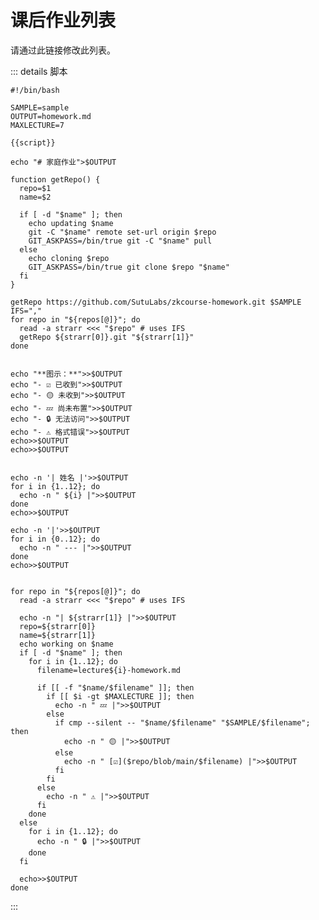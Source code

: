 <script setup>
import { data } from '../data/homework.data.ts'
import { ref, toRaw } from 'vue';
import { useData } from 'vitepress'
import TablerMoneybag from '../components/TablerMoneybag.vue'
import MaterialSymbolsLocationOn from '../components/MaterialSymbolsLocationOn.vue'
import MaterialSymbolsCalendarMonth from '../components/MaterialSymbolsCalendarMonth.vue'

const { site, frontmatter } = useData();

const homeworks = ref(data.data) 

const pattern = toRaw(site.value.themeConfig?.editLink)?.pattern;
const link = pattern ? pattern.replace(":path", "data/homework.data.ts") : undefined;

const script = ref("");
script.value += `declare -a repos=(\n`;
for (let i = 0; i < homeworks.value.length; i++) {
  const h = homeworks.value[i];
  script.value += `  '${h.github},${h.name}'\n`;
}
script.value += `)`;
</script>

# 课后作业列表

<span v-if="link">
请通过<a :href="link" target="_blank">此链接</a>修改此列表。
</span>

::: details 脚本

```bash-vue
#!/bin/bash

SAMPLE=sample
OUTPUT=homework.md
MAXLECTURE=7

{{script}}

echo "# 家庭作业">$OUTPUT

function getRepo() {
  repo=$1
  name=$2

  if [ -d "$name" ]; then
    echo updating $name
    git -C "$name" remote set-url origin $repo
    GIT_ASKPASS=/bin/true git -C "$name" pull
  else
    echo cloning $repo
    GIT_ASKPASS=/bin/true git clone $repo "$name"
  fi
}

getRepo https://github.com/SutuLabs/zkcourse-homework.git $SAMPLE
IFS=","
for repo in "${repos[@]}"; do
  read -a strarr <<< "$repo" # uses IFS
  getRepo ${strarr[0]}.git "${strarr[1]}"
done


echo "**图示：**">>$OUTPUT
echo "- ☑️ 已收到">>$OUTPUT
echo "- 🟡 未收到">>$OUTPUT
echo "- 💤 尚未布置">>$OUTPUT
echo "- 🔒 无法访问">>$OUTPUT
echo "- ⚠️ 格式错误">>$OUTPUT
echo>>$OUTPUT
echo>>$OUTPUT


echo -n '| 姓名 |'>>$OUTPUT
for i in {1..12}; do
  echo -n " ${i} |">>$OUTPUT
done
echo>>$OUTPUT

echo -n '|'>>$OUTPUT
for i in {0..12}; do
  echo -n " --- |">>$OUTPUT
done
echo>>$OUTPUT


for repo in "${repos[@]}"; do
  read -a strarr <<< "$repo" # uses IFS

  echo -n "| ${strarr[1]} |">>$OUTPUT
  repo=${strarr[0]}
  name=${strarr[1]}
  echo working on $name
  if [ -d "$name" ]; then
    for i in {1..12}; do
      filename=lecture${i}-homework.md

      if [[ -f "$name/$filename" ]]; then
        if [[ $i -gt $MAXLECTURE ]]; then
          echo -n " 💤 |">>$OUTPUT
        else
          if cmp --silent -- "$name/$filename" "$SAMPLE/$filename"; then
            echo -n " 🟡 |">>$OUTPUT
          else
            echo -n " [☑️]($repo/blob/main/$filename) |">>$OUTPUT
          fi
        fi
      else
        echo -n " ⚠️ |">>$OUTPUT
      fi
    done
  else
    for i in {1..12}; do
      echo -n " 🔒 |">>$OUTPUT
    done
  fi

  echo>>$OUTPUT
done
```

:::